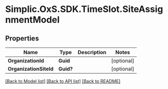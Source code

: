 # Simplic.OxS.SDK.TimeSlot.SiteAssignmentModel

## Properties

Name | Type | Description | Notes
------------ | ------------- | ------------- | -------------
**OrganizationId** | **Guid** |  | [optional] 
**OrganizationSiteId** | **Guid?** |  | [optional] 

[[Back to Model list]](../README.md#documentation-for-models) [[Back to API list]](../README.md#documentation-for-api-endpoints) [[Back to README]](../README.md)

